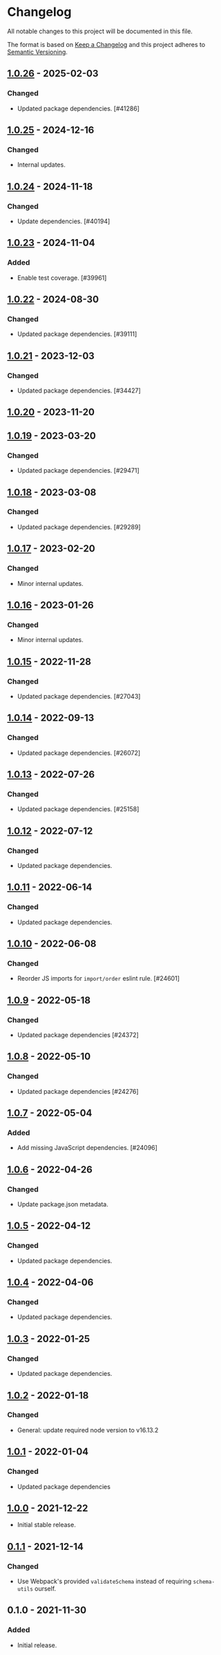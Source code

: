 # Changelog

All notable changes to this project will be documented in this file.

The format is based on [Keep a Changelog](https://keepachangelog.com/en/1.0.0/)
and this project adheres to [Semantic Versioning](https://semver.org/spec/v2.0.0.html).

## [1.0.26] - 2025-02-03
### Changed
- Updated package dependencies. [#41286]

## [1.0.25] - 2024-12-16
### Changed
- Internal updates.

## [1.0.24] - 2024-11-18
### Changed
- Update dependencies. [#40194]

## [1.0.23] - 2024-11-04
### Added
- Enable test coverage. [#39961]

## [1.0.22] - 2024-08-30
### Changed
- Updated package dependencies. [#39111]

## [1.0.21] - 2023-12-03
### Changed
- Updated package dependencies. [#34427]

## [1.0.20] - 2023-11-20

## [1.0.19] - 2023-03-20
### Changed
- Updated package dependencies. [#29471]

## [1.0.18] - 2023-03-08
### Changed
- Updated package dependencies. [#29289]

## [1.0.17] - 2023-02-20
### Changed
- Minor internal updates.

## [1.0.16] - 2023-01-26
### Changed
- Minor internal updates.

## [1.0.15] - 2022-11-28
### Changed
- Updated package dependencies. [#27043]

## [1.0.14] - 2022-09-13
### Changed
- Updated package dependencies. [#26072]

## [1.0.13] - 2022-07-26
### Changed
- Updated package dependencies. [#25158]

## [1.0.12] - 2022-07-12
### Changed
- Updated package dependencies.

## [1.0.11] - 2022-06-14
### Changed
- Updated package dependencies.

## [1.0.10] - 2022-06-08
### Changed
- Reorder JS imports for `import/order` eslint rule. [#24601]

## [1.0.9] - 2022-05-18
### Changed
- Updated package dependencies [#24372]

## [1.0.8] - 2022-05-10
### Changed
- Updated package dependencies [#24276]

## [1.0.7] - 2022-05-04
### Added
- Add missing JavaScript dependencies. [#24096]

## [1.0.6] - 2022-04-26
### Changed
- Update package.json metadata.

## [1.0.5] - 2022-04-12
### Changed
- Updated package dependencies.

## [1.0.4] - 2022-04-06
### Changed
- Updated package dependencies.

## [1.0.3] - 2022-01-25
### Changed
- Updated package dependencies.

## [1.0.2] - 2022-01-18
### Changed
- General: update required node version to v16.13.2

## [1.0.1] - 2022-01-04
### Changed
- Updated package dependencies

## [1.0.0] - 2021-12-22

- Initial stable release.

## [0.1.1] - 2021-12-14
### Changed
- Use Webpack's provided `validateSchema` instead of requiring `schema-utils` ourself.

## 0.1.0 - 2021-11-30
### Added
- Initial release.

[1.0.26]: https://github.com/Automattic/remove-asset-webpack-plugin/compare/v1.0.25...v1.0.26
[1.0.25]: https://github.com/Automattic/remove-asset-webpack-plugin/compare/v1.0.24...v1.0.25
[1.0.24]: https://github.com/Automattic/remove-asset-webpack-plugin/compare/v1.0.23...v1.0.24
[1.0.23]: https://github.com/Automattic/remove-asset-webpack-plugin/compare/v1.0.22...v1.0.23
[1.0.22]: https://github.com/Automattic/remove-asset-webpack-plugin/compare/v1.0.21...v1.0.22
[1.0.21]: https://github.com/Automattic/remove-asset-webpack-plugin/compare/v1.0.20...v1.0.21
[1.0.20]: https://github.com/Automattic/remove-asset-webpack-plugin/compare/v1.0.19...v1.0.20
[1.0.19]: https://github.com/Automattic/remove-asset-webpack-plugin/compare/v1.0.18...v1.0.19
[1.0.18]: https://github.com/Automattic/remove-asset-webpack-plugin/compare/v1.0.17...v1.0.18
[1.0.17]: https://github.com/Automattic/remove-asset-webpack-plugin/compare/v1.0.16...v1.0.17
[1.0.16]: https://github.com/Automattic/remove-asset-webpack-plugin/compare/v1.0.15...v1.0.16
[1.0.15]: https://github.com/Automattic/remove-asset-webpack-plugin/compare/v1.0.14...v1.0.15
[1.0.14]: https://github.com/Automattic/remove-asset-webpack-plugin/compare/v1.0.13...v1.0.14
[1.0.13]: https://github.com/Automattic/remove-asset-webpack-plugin/compare/v1.0.12...v1.0.13
[1.0.12]: https://github.com/Automattic/remove-asset-webpack-plugin/compare/v1.0.11...v1.0.12
[1.0.11]: https://github.com/Automattic/remove-asset-webpack-plugin/compare/v1.0.10...v1.0.11
[1.0.10]: https://github.com/Automattic/remove-asset-webpack-plugin/compare/v1.0.9...v1.0.10
[1.0.9]: https://github.com/Automattic/remove-asset-webpack-plugin/compare/v1.0.8...v1.0.9
[1.0.8]: https://github.com/Automattic/remove-asset-webpack-plugin/compare/v1.0.7...v1.0.8
[1.0.7]: https://github.com/Automattic/remove-asset-webpack-plugin/compare/v1.0.6...v1.0.7
[1.0.6]: https://github.com/Automattic/remove-asset-webpack-plugin/compare/v1.0.5...v1.0.6
[1.0.5]: https://github.com/Automattic/remove-asset-webpack-plugin/compare/v1.0.4...v1.0.5
[1.0.4]: https://github.com/Automattic/remove-asset-webpack-plugin/compare/v1.0.3...v1.0.4
[1.0.3]: https://github.com/Automattic/remove-asset-webpack-plugin/compare/v1.0.2...v1.0.3
[1.0.2]: https://github.com/Automattic/remove-asset-webpack-plugin/compare/v1.0.1...v1.0.2
[1.0.1]: https://github.com/Automattic/remove-asset-webpack-plugin/compare/v1.0.0...v1.0.1
[1.0.0]: https://github.com/Automattic/remove-asset-webpack-plugin/compare/v0.1.1...v1.0.0
[0.1.1]: https://github.com/Automattic/remove-asset-webpack-plugin/compare/v0.1.0...v0.1.1
